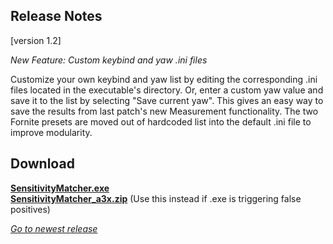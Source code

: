 ## Release Notes

[version 1.2] 

_New Feature: Custom keybind and yaw .ini files_

Customize your own keybind and yaw list by editing the corresponding .ini files located in the executable's directory. Or, enter a custom yaw value and save it to the list by selecting "Save current yaw". This gives an easy way to save the results from last patch's new Measurement functionality. The two Fornite presets are moved out of hardcoded list into the default .ini file to improve modularity.

## Download

[**SensitivityMatcher.exe**](https://github.com/KovaaK/SensitivityMatcher/releases/download/1.2/SensitivityMatcher.exe) \
[**SensitivityMatcher_a3x.zip**](https://github.com/KovaaK/SensitivityMatcher/releases/download/1.2/SensitivityMatcher_a3x.zip) (Use this instead if .exe is triggering false positives)

[_Go to newest release_](https://github.com/KovaaK/SensitivityMatcher/releases/latest)
